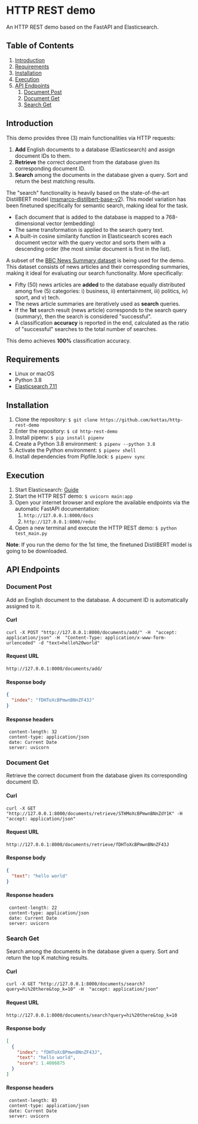 # HTTP REST demo 

An HTTP REST demo based on the FastAPI and Elasticsearch.


## Table of Contents
1. [Introduction](#introduction)
1. [Requirements](#requirements)
1. [Installation](#installation)
1. [Execution](#execution)
1. [API Endpoints](#api-endpoints)
    1. [Document Post](#document-post)
    1. [Document Get](#document-get)
    1. [Search Get](#search-get)


## Introduction

This demo provides three (3) main functionalities via HTTP requests:

1. **Add** English documents to a database (Elasticsearch) and assign document IDs to them.
1. **Retrieve** the correct document from the database given its corresponding document ID.
1. **Search** among the documents in the database given a query. Sort and return the best matching results. 

The "search" functionality is heavily based on the state-of-the-art DistilBERT model 
([msmarco-distilbert-base-v2](https://www.sbert.net/docs/pretrained-models/msmarco-v2.html)). This 
model variation has been finetuned specifically for semantic search, making ideal for the task.

- Each document that is added to the database is mapped to a 768-dimensional vector (embedding)
- The same transformation is applied to the search query text.
- A built-in cosine similarity function in Elasticsearch scores each document vector with the query 
  vector and sorts them with a descending order (the most similar document is first in the list).
  
A subset of the [BBC News Summary dataset](https://www.kaggle.com/pariza/bbc-news-summary/data)
is being used for the demo. This dataset consists of news articles and their corresponding summaries,
making it ideal for evaluating our search functionality. More specifically:

- Fifty (50) news articles are **added** to the database equally distributed among five (5) categories:
  i) business, ii) entertainment, iii) politics, iv) sport, and v) tech.
- The news article summaries are iteratively used as **search** queries.
- If the **1st** search result (news article) corresponds to the search query (summary), then the search
  is considered "successful".
- A classification **accuracy** is reported in the end, calculated as the ratio of "successful" searches
  to the total number of searches.
  
This demo achieves **100%** classification accuracy.


## Requirements
 
* Linux or macOS
* Python 3.8 
* [Elasticsearch 7.11](https://www.elastic.co/downloads/elasticsearch)


## Installation

1. Clone the repository: `$ git clone https://github.com/kottas/http-rest-demo`
1. Enter the repository: `$ cd http-rest-demo` 
1. Install pipenv: `$ pip install pipenv`
1. Create a Python 3.8 environment: `$ pipenv --python 3.8`
1. Activate the Python environment: `$ pipenv shell`
1. Install dependencies from Pipfile.lock: `$ pipenv sync`


## Execution

1. Start Elasticsearch: [Guide](https://www.elastic.co/guide/en/elasticsearch/reference/current/starting-elasticsearch.html)
1. Start the HTTP REST demo: `$ uvicorn main:app`
1. Open your internet browser and explore the available endpoints via the automatic FastAPI documentation:
   1. `http://127.0.0.1:8000/docs`
   1. `http://127.0.0.1:8000/redoc` 
1. Open a new terminal and execute the HTTP REST demo: `$ python test_main.py`

**Note**: If you run the demo for the 1st time, the finetuned DistilBERT model is going to be downloaded.


## API Endpoints

### Document Post

Add an English document to the database. A document ID is automatically assigned to it.

#### Curl

```shell
curl -X POST "http://127.0.0.1:8000/documents/add/" -H  "accept: application/json" -H  "Content-Type: application/x-www-form-urlencoded" -d "text=hello%20world"
```

#### Request URL

```text
http://127.0.0.1:8000/documents/add/
```

#### Response body

```json
{
  "index": "fDHToXcBPmwnBNnZF43J"
}
```

#### Response headers

```text
 content-length: 32 
 content-type: application/json 
 date: Current Date 
 server: uvicorn 
```


### Document Get

Retrieve the correct document from the database given its corresponding document ID.

#### Curl

```shell
curl -X GET "http://127.0.0.1:8000/documents/retrieve/STHMoXcBPmwnBNnZdY1K" -H  "accept: application/json"
```

#### Request URL

```text
http://127.0.0.1:8000/documents/retrieve/fDHToXcBPmwnBNnZF43J
```

#### Response body

```json
{
  "text": "hello world"
}
```

#### Response headers
```text
 content-length: 22 
 content-type: application/json 
 date: Current Date 
 server: uvicorn 
```

### Search Get

Search among the documents in the database given a query. Sort and return the top K matching results. 

#### Curl

```shell
curl -X GET "http://127.0.0.1:8000/documents/search?query=hi%20there&top_k=10" -H  "accept: application/json"
```

#### Request URL

```text
http://127.0.0.1:8000/documents/search?query=hi%20there&top_k=10
```

#### Response body

```json
[
  {
    "index": "fDHToXcBPmwnBNnZF43J",
    "text": "hello world",
    "score": 1.4086875
  }
]
```

#### Response headers

```text
 content-length: 83 
 content-type: application/json 
 date: Current Date 
 server: uvicorn 
```
